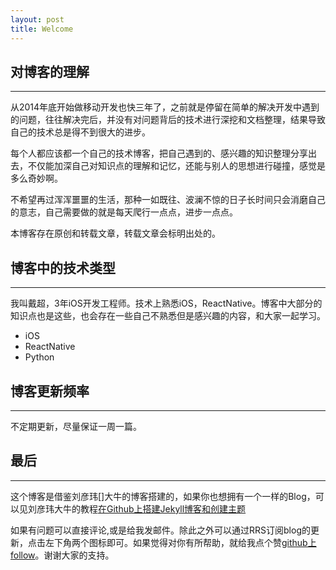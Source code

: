 ```yaml
---
layout: post
title: Welcome
---
```


## 对博客的理解
----

从2014年底开始做移动开发也快三年了，之前就是停留在简单的解决开发中遇到的问题，往往解决完后，并没有对问题背后的技术进行深挖和文档整理，结果导致自己的技术总是得不到很大的进步。

每个人都应该都一个自己的技术博客，把自己遇到的、感兴趣的知识整理分享出去，不仅能加深自己对知识点的理解和记忆，还能与别人的思想进行碰撞，感觉是多么奇妙啊。

不希望再过浑浑噩噩的生活，那种一如既往、波澜不惊的日子长时间只会消磨自己的意志，自己需要做的就是每天爬行一点点，进步一点点。

本博客存在原创和转载文章，转载文章会标明出处的。


## 博客中的技术类型
---

我叫戴超，3年iOS开发工程师。技术上熟悉iOS，ReactNative。博客中大部分的知识点也是这些，也会存在一些自己不熟悉但是感兴趣的内容，和大家一起学习。

-   iOS 
-	ReactNative
-   Python

## 博客更新频率
---

不定期更新，尽量保证一周一篇。

## 最后
---

这个博客是借鉴刘彦玮[]大牛的博客搭建的，如果你也想拥有一个一样的Blog，可以见刘彦玮大牛的教程[在Github上搭建Jekyll博客和创建主题](http://liuyanwei.jumppo.com/2014/02/12/how-to-deploy-a-blog-on-github-by-jekyll.html)

如果有问题可以直接评论,或是给我发邮件。除此之外可以通过RRS订阅blog的更新，点击左下角两个图标即可。如果觉得对你有所帮助，就给我点个赞[github上follow](https://github.com/jifengchao)。谢谢大家的支持。